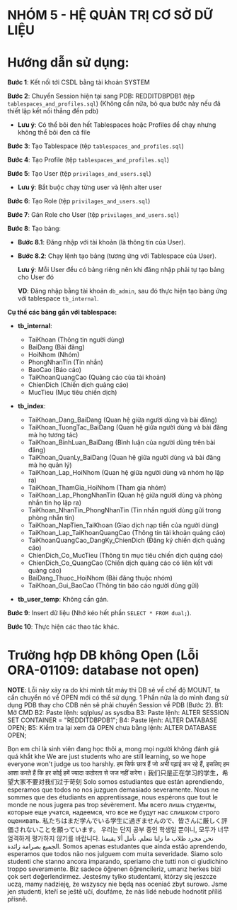 # NHÓM 5 - HỆ QUẢN TRỊ CƠ SỞ DỮ LIỆU

# Hướng dẫn sử dụng:

**Bước 1**: Kết nối tới CSDL bằng tài khoản SYSTEM

**Bước 2**: Chuyển Session hiện tại sang PDB: REDDITDBPDB1 (tệp `tablespaces_and_profiles.sql`) (Không cần nữa, bỏ qua bước này nếu đã thiết lập kết nối thẳng đến pdb)

- **Lưu ý**: Có thể bôi đen hết Tablespaces hoặc Profiles để chạy nhưng không thể bôi đen cả file

**Bước 3**: Tạo Tablespace (tệp `tablespaces_and_profiles.sql`)

**Bước 4**: Tạo Profile (tệp `tablespaces_and_profiles.sql`)

**Bước 5**: Tạo User (tệp `privilages_and_users.sql`)

- **Lưu ý**: Bắt buộc chạy từng user và lệnh alter user

**Bước 6**: Tạo Role (tệp `privilages_and_users.sql`)

**Bước 7**: Gán Role cho User (tệp `privilages_and_users.sql`)

**Bước 8**: Tạo bảng:

- **Bước 8.1**: Đăng nhập với tài khoản (là thông tin của User).
- **Bước 8.2**: Chạy lệnh tạo bảng (tương ứng với Tablespace của User).

  **Lưu ý**: Mỗi User đều có bảng riêng nên khi đăng nhập phải tự tạo bảng cho User đó

  **VD**: Đăng nhập bằng tài khoản `db_admin`, sau đó thực hiện tạo bảng ứng với tablespace `tb_internal`.

**Cụ thể các bảng gắn với tablespace:**

- **tb_internal**:

  - TaiKhoan (Thông tin người dùng)
  - BaiDang (Bài đăng)
  - HoiNhom (Nhóm)
  - PhongNhanTin (Tin nhắn)
  - BaoCao (Báo cáo)
  - TaiKhoanQuangCao (Quảng cáo của tài khoản)
  - ChienDich (Chiến dịch quảng cáo)
  - MucTieu (Mục tiêu chiến dịch)

- **tb_index**:

  - TaiKhoan_Dang_BaiDang (Quan hệ giữa người dùng và bài đăng)
  - TaiKhoan_TuongTac_BaiDang (Quan hệ giữa người dùng và bài đăng mà họ tương tác)
  - TaiKhoan_BinhLuan_BaiDang (Bình luận của người dùng trên bài đăng)
  - TaiKhoan_QuanLy_BaiDang (Quan hệ giữa người dùng và bài đăng mà họ quản lý)
  - TaiKhoan_Lap_HoiNhom (Quan hệ giữa người dùng và nhóm họ lập ra)
  - TaiKhoan_ThamGia_HoiNhom (Tham gia nhóm)
  - TaiKhoan_Lap_PhongNhanTin (Quan hệ giữa người dùng và phòng nhắn tin họ lập ra)
  - TaiKhoan_NhanTin_PhongNhanTin (Tin nhắn người dùng gửi trong phòng nhắn tin)
  - TaiKhoan_NapTien_TaiKhoan (Giao dịch nạp tiền của người dùng)
  - TaiKhoan_Lap_TaiKhoanQuangCao (Thông tin tài khoản quảng cáo)
  - TaiKhoanQuangCao_DangKy_ChienDich (Đăng ký chiến dịch quảng cáo)
  - ChienDich_Co_MucTieu (Thông tin mục tiêu chiến dịch quảng cáo)
  - ChienDich_Co_QuangCao (Chiến dịch quảng cáo có liên kết với quảng cáo)
  - BaiDang_Thuoc_HoiNhom (Bài đăng thuộc nhóm)
  - TaiKhoan_Gui_BaoCao (Thông tin báo cáo người dùng gửi)

- **tb_user_temp**: Không cần gán.

**Bước 9**: Insert dữ liệu (Nhớ kéo hết phần `SELECT * FROM dual;`).

**Bước 10**: Thực hiện các thao tác khác.

# Trường hợp DB không Open (Lỗi ORA-01109: database not open)

**NOTE**: Lỗi này xảy ra do khi mình tắt máy thì DB sẽ về chế độ MOUNT, ta cần chuyển nó về OPEN mới có thể sử dụng. 1 Phần nữa là do mình đang sử dụng PDB thay cho CDB nên sẽ phải chuyển Session về PDB (Bước 2).
B1: Mở CMD
B2: Paste lệnh: sqlplus/ as sysdba
B3: Paste lệnh: ALTER SESSION SET CONTAINER = "REDDITDBPDB1";
B4: Paste lệnh: ALTER DATABASE OPEN;
B5: Kiểm tra lại xem đã OPEN chưa bằng lệnh: ALTER DATABASE OPEN;

Bọn em chỉ là sinh viên đang học thôi ạ, mong mọi người không đánh giá quá khắt khe
We are just students who are still learning, so we hope everyone won't judge us too harshly.
हम सिर्फ छात्र हैं जो अभी पढ़ाई कर रहे हैं, इसलिए हम आशा करते हैं कि हर कोई हमें ज्यादा कठोरता से जज नहीं करेगा।
我们只是正在学习的学生，希望大家不要对我们过于苛刻
Solo somos estudiantes que están aprendiendo, esperamos que todos no nos juzguen demasiado severamente.
Nous ne sommes que des étudiants en apprentissage, nous espérons que tout le monde ne nous jugera pas trop sévèrement.
Мы всего лишь студенты, которые еще учатся, надеемся, что все не будут нас слишком строго оценивать.
私たちはまだ学んでいる学生に過ぎませんので、皆さんに厳しく評価されないことを願っています。
우리는 단지 공부 중인 학생일 뿐이니, 모두가 너무 엄격하게 평가하지 않기를 바랍니다.
نحن مجرد طلاب ما زلنا نتعلم، نأمل ألا يقيمنا الجميع بصرامة زائدة.
Somos apenas estudantes que ainda estão aprendendo, esperamos que todos não nos julguem com muita severidade.
Siamo solo studenti che stanno ancora imparando, speriamo che tutti non ci giudichino troppo severamente.
Biz sadece öğrenen öğrencileriz, umarız herkes bizi çok sert değerlendirmez.
Jesteśmy tylko studentami, którzy się jeszcze uczą, mamy nadzieję, że wszyscy nie będą nas oceniać zbyt surowo.
Jsme jen studenti, kteří se ještě učí, doufáme, že nás lidé nebude hodnotit příliš přísně.

